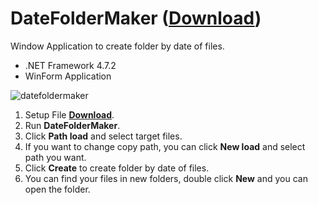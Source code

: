 # DateFolderMaker (**[Download](https://github.com/sudongcu/DateFolderMaker/releases/download/v1.3.0/DateFolderMakerSetup.msi)**)
Window Application to create folder by date of files.
- .NET Framework 4.7.2
- WinForm Application

![datefoldermaker](https://user-images.githubusercontent.com/39644202/165784092-4bcc85fd-851f-4af5-802d-ccb24a1e8e35.png)

1. Setup File **[Download](https://github.com/sudongcu/DateFolderMaker/releases/download/v1.3.0/DateFolderMakerSetup.msi)**.
2. Run **DateFolderMaker**.
3. Click **Path load** and select target files.
4. If you want to change copy path, you can click **New load** and select path you want.
5. Click **Create** to create folder by date of files.
6. You can find your files in new folders, double click **New** and you can open the folder.

